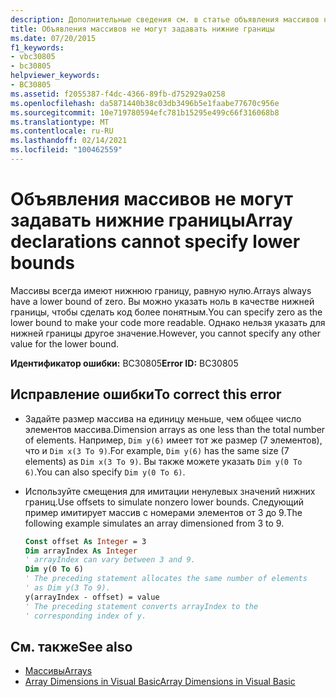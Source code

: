```yaml
---
description: Дополнительные сведения см. в статье объявления массивов не могут указывать нижние границы.
title: Объявления массивов не могут задавать нижние границы
ms.date: 07/20/2015
f1_keywords:
- vbc30805
- bc30805
helpviewer_keywords:
- BC30805
ms.assetid: f2055387-f4dc-4366-89fb-d752929a0258
ms.openlocfilehash: da5871440b38c03db3496b5e1faabe77670c956e
ms.sourcegitcommit: 10e719780594efc781b15295e499c66f316068b8
ms.translationtype: MT
ms.contentlocale: ru-RU
ms.lasthandoff: 02/14/2021
ms.locfileid: "100462559"
---
```

# <a name="array-declarations-cannot-specify-lower-bounds"></a><span data-ttu-id="0589a-103">Объявления массивов не могут задавать нижние границы</span><span class="sxs-lookup"><span data-stu-id="0589a-103">Array declarations cannot specify lower bounds</span></span>

<span data-ttu-id="0589a-104">Массивы всегда имеют нижнюю границу, равную нулю.</span><span class="sxs-lookup"><span data-stu-id="0589a-104">Arrays always have a lower bound of zero.</span></span> <span data-ttu-id="0589a-105">Вы можно указать ноль в качестве нижней границы, чтобы сделать код более понятным.</span><span class="sxs-lookup"><span data-stu-id="0589a-105">You can specify zero as the lower bound to make your code more readable.</span></span> <span data-ttu-id="0589a-106">Однако нельзя указать для нижней границы другое значение.</span><span class="sxs-lookup"><span data-stu-id="0589a-106">However, you cannot specify any other value for the lower bound.</span></span>

<span data-ttu-id="0589a-107">**Идентификатор ошибки:** BC30805</span><span class="sxs-lookup"><span data-stu-id="0589a-107">**Error ID:** BC30805</span></span>

## <a name="to-correct-this-error"></a><span data-ttu-id="0589a-108">Исправление ошибки</span><span class="sxs-lookup"><span data-stu-id="0589a-108">To correct this error</span></span>

- <span data-ttu-id="0589a-109">Задайте размер массива на единицу меньше, чем общее число элементов массива.</span><span class="sxs-lookup"><span data-stu-id="0589a-109">Dimension arrays as one less than the total number of elements.</span></span> <span data-ttu-id="0589a-110">Например, `Dim y(6)` имеет тот же размер (7 элементов), что и `Dim x(3 To 9)`.</span><span class="sxs-lookup"><span data-stu-id="0589a-110">For example, `Dim y(6)` has the same size (7 elements) as `Dim x(3 To 9)`.</span></span> <span data-ttu-id="0589a-111">Вы также можете указать `Dim y(0 To 6)`.</span><span class="sxs-lookup"><span data-stu-id="0589a-111">You can also specify `Dim y(0 To 6)`.</span></span>

- <span data-ttu-id="0589a-112">Используйте смещения для имитации ненулевых значений нижних границ.</span><span class="sxs-lookup"><span data-stu-id="0589a-112">Use offsets to simulate nonzero lower bounds.</span></span> <span data-ttu-id="0589a-113">Следующий пример имитирует массив с номерами элементов от 3 до 9.</span><span class="sxs-lookup"><span data-stu-id="0589a-113">The following example simulates an array dimensioned from 3 to 9.</span></span>

  ```vb
  Const offset As Integer = 3
  Dim arrayIndex As Integer
  ' arrayIndex can vary between 3 and 9.
  Dim y(0 To 6)
  ' The preceding statement allocates the same number of elements
  ' as Dim y(3 To 9).
  y(arrayIndex - offset) = value
  ' The preceding statement converts arrayIndex to the
  ' corresponding index of y.
  ```

## <a name="see-also"></a><span data-ttu-id="0589a-114">См. также</span><span class="sxs-lookup"><span data-stu-id="0589a-114">See also</span></span>

- [<span data-ttu-id="0589a-115">Массивы</span><span class="sxs-lookup"><span data-stu-id="0589a-115">Arrays</span></span>](../programming-guide/language-features/arrays/index.md)
- [<span data-ttu-id="0589a-116">Array Dimensions in Visual Basic</span><span class="sxs-lookup"><span data-stu-id="0589a-116">Array Dimensions in Visual Basic</span></span>](../programming-guide/language-features/arrays/array-dimensions.md)
